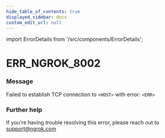 ```yaml
---
hide_table_of_contents: true
displayed_sidebar: docs
custom_edit_url: null
---
```


import ErrorDetails from '/src/components/ErrorDetails';

# ERR_NGROK_8002

### Message
Failed to establish TCP connection to `<HOST>` with error: `<ERR>`

### Further help
If you're having trouble resolving this error, please reach out to [support@ngrok.com](mailto:support@ngrok.com?subject=Help%20with%20ERR_NGROK_8002)

<ErrorDetails error='err_ngrok_8002' />
